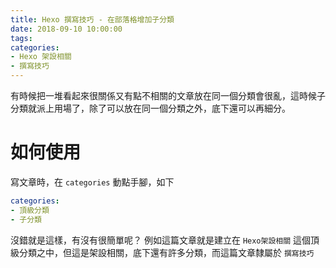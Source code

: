 ```yaml
---
title: Hexo 撰寫技巧 - 在部落格增加子分類
date: 2018-09-10 10:00:00
tags:
categories:
- Hexo 架設相關
- 撰寫技巧
---
```

有時候把一堆看起來很關係又有點不相關的文章放在同一個分類會很亂，這時候子分類就派上用場了，除了可以放在同一個分類之外，底下還可以再細分。
<!--more-->
# 如何使用
寫文章時，在 `categories` 動點手腳，如下
```yml
categories:
- 頂級分類
- 子分類
```
沒錯就是這樣，有沒有很簡單呢？
例如這篇文章就是建立在 `Hexo架設相關` 這個頂級分類之中，但這是架設相關，底下還有許多分類，而這篇文章隸屬於 `撰寫技巧`

